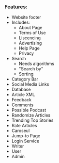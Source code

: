 ### Features:
* Website footer
* Includes:
  * About Page
  * Terms of Use
  * Liscencing
  * Advertising
  * Help Page
  * Privacy
* Search
  * Needs algorithms
  * "Search by"
  * Sorting
* Category Bar
* Social Media Links
* Database
* Article XML
* Feedback
* Comments
* Possible Podcast
* Randomize Articles
* Trending Top Stories
* Rate Articles
* Caroseul
* Jump-to Page
* Login Service 
 * Writer
 * User
 * Admin
